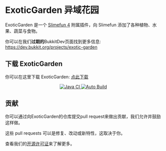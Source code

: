 # ExoticGarden 异域花园

ExoticGarden 是一个 [Slimefun 4](https://github.com/TheBusyBiscuit/Slimefun4) 附属插件，向 Slimefun 添加了各种植物、水果、蔬菜与食物。

你可以在我们**过期的**BukkitDev页面找到更多信息:
https://dev.bukkit.org/projects/exotic-garden

## 下载 ExoticGarden
你可以在这里下载 ExoticGarden: [点此下载](https://github.com/ybw0014/ExoticGarden-CN/actions/workflows/build.yml)

<p align="center">
  <a href="https://github.com/ybw0014/ExoticGarden-CN/actions/workflows/maven.yml">
    <img src="https://github.com/ybw0014/ExoticGarden-CN/actions/workflows/maven.yml/badge.svg" alt="Java CI"/>
  </a>

  <a href="https://github.com/ybw0014/ExoticGarden-CN/actions/workflows/build.yml">
    <img src="https://github.com/ybw0014/ExoticGarden-CN/actions/workflows/build.yml/badge.svg" alt="Auto Build"/>
  </a>
</p>

## 贡献

你可以通过向ExoticGarden的仓库提交pull request来做出贡献，我们允许并鼓励这样做。

这些 pull requests 可以是修复、改动或新特性，这取决于你。

查看我们的[开源许可证](/LICENSE)来了解更多。
